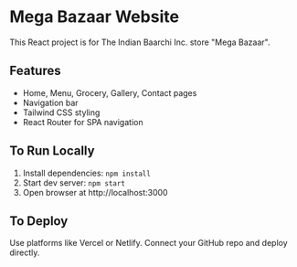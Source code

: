 # Mega Bazaar Website

This React project is for The Indian Baarchi Inc. store "Mega Bazaar".

## Features
- Home, Menu, Grocery, Gallery, Contact pages
- Navigation bar
- Tailwind CSS styling
- React Router for SPA navigation

## To Run Locally
1. Install dependencies: `npm install`
2. Start dev server: `npm start`
3. Open browser at http://localhost:3000

## To Deploy
Use platforms like Vercel or Netlify. Connect your GitHub repo and deploy directly.
